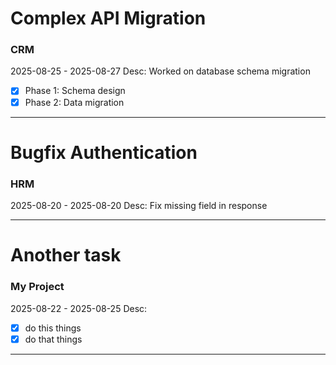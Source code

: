 # Complex API Migration
### CRM
2025-08-25 - 2025-08-27
Desc:
  Worked on database schema migration
  - [x] Phase 1: Schema design
  - [x] Phase 2: Data migration

---

# Bugfix Authentication
### HRM
2025-08-20 - 2025-08-20
Desc:
  Fix missing field in response 

---

# Another task
### My Project
2025-08-22 - 2025-08-25
Desc:
  - [x] do this things
  - [x] do that things

---

